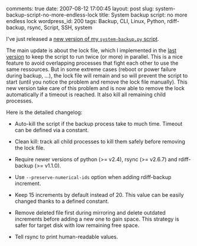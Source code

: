 comments: true
date: 2007-08-12 17:00:45
layout: post
slug: system-backup-script-no-more-endless-lock
title: System backup script: no more endless lock
wordpress_id: 200
tags: Backup, CLI, Linux, Python, rdiff-backup, rsync, Script, SSH, system

I've just released a [new version of my `system-backup.py` script](http://kevin.deldycke.com/static/scripts/system-backup-2007_08_12.py).

The main update is about the lock file, which I implemented in the [last version](http://kevin.deldycke.com/2007/04/system-backup-auto-clean-and-lock-added/) to keep the script to run twice (or more) in parallel. This is a nice feature to avoid overlapping processes that fight each other to use the same ressources. But in some extreme cases (reboot or power failure during backup, ...), the lock file will remain and so will prevent the script to start (until you notice the problem and remove the lock file manually). This new version take care of this problem and is now able to remove the lock automatically if a timeout is reached. It also kill all remaining child processes.

Here is the detailed changelog:




  * Auto-kill the script if the backup process take to much time. Timeout can be defined via a constant.


  * Clean kill: track all child processes to kill them safely before removing the lock file.


  * Require newer versions of python (>= v2.4), rsync (>= v2.6.7) and rdiff-backup (>= v1.1.0).


  * Use `--preserve-numerical-ids` option when adding rdiff-backup increment.


  * Keep 15 increments by default instead of 20. This value can be easily changed thanks to a defined constant.


  * Remove deleted file first during mirroring and delete outdated increments before adding a new one to gain space. This strategy is safer for target disk with low remaining free space.


  * Tell rsync to print human-readable values.



